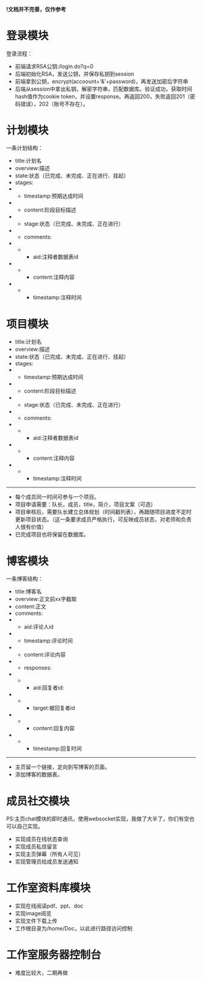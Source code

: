 
#### !文档并不完善，仅作参考

# 登录模块

登录流程：

  * 前端请求RSA公钥:/login.do?q=0
  * 后端初始化RSA，发送公钥，并保存私钥到session
  * 前端拿到公钥，encrypt(accoount+'&'+password)，再发送加密后字符串
  * 后端从session中拿出私钥，解密字符串，匹配数据库。验证成功，获取时间hash值作为cookie token，并设置response。再返回200，失败返回201（密码错误），202（账号不存在）。

# 计划模块

一条计划结构：

+ title:计划名
+ overview:描述
+ state:状态（已完成、未完成、正在进行、挂起）
+ stages:
+ + timestamp:预期达成时间
+ + content:阶段目标描述
+ + stage:状态（已完成、未完成、正在进行）
+ + comments:
+ + + aid:注释者数据表id
+ + + content:注释内容
+ + + timestamp:注释时间

# 项目模块

+ title:计划名
+ overview:描述
+ state:状态（已完成、未完成、正在进行、挂起）
+ stages:
+ + timestamp:预期达成时间
+ + content:阶段目标描述
+ + stage:状态（已完成、未完成、正在进行）
+ + comments:
+ + + aid:注释者数据表id
+ + + content:注释内容
+ + + timestamp:注释时间
---
* 每个成员同一时间可参与一个项目。
* 项目申请需要：队长，成员，title，简介，项目文案（可选）
* 项目审核后，需要队长建立总体规划（时间戳列表），再跟随项目进度不定时更新项目状态。（这一条要求成员严格执行，可反映成员状态，对老师和负责人很有价值）
* 已完成项目也将保留在数据库。

# 博客模块

一条博客结构：

+ title:博客名
+ overview:正文前xx字截取
+ content:正文
+ comments:
+ + aid:评论人id
+ + timestamp:评论时间
+ + content:评论内容
+ + responses:
+ + + aid:回复者id:
+ + + target:被回复者id
+ + + content:回复内容
+ + + timestamp:回复时间

---

* 主页留一个链接，定向到写博客的页面。
* 添加博客的数据表。

# 成员社交模块

PS:主页chat模块的即时通讯，使用websocket实现，我做了大半了，你们有空也可以自己实现。

* 实现成员在线状态查询
* 实现成员私信留言
* 实现主页弹幕（所有人可见）
* 实现管理员给成员发送通知

# 工作室资料库模块

* 实现在线阅读pdf、ppt、doc
* 实现image阅览
* 实现文件下载上传
* 工作根目录为/home/Doc，以此进行路径访问控制


# 工作室服务器控制台

* 难度比较大，二期再做
